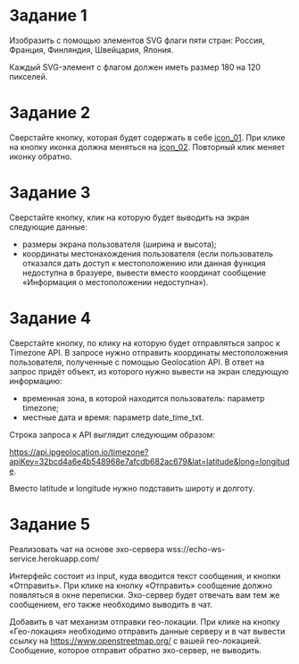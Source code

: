 # Задание 1 #

Изобразить с помощью элементов SVG флаги пяти стран: Россия, Франция, Финляндия, Швейцария, Япония.

Каждый SVG-элемент с флагом должен иметь размер 180 на 120 пикселей.

# Задание 2 #

Сверстайте кнопку, которая будет содержать в себе [icon_01](https://icons.getbootstrap.com/icons/arrow-down-left-circle/). При клике на кнопку иконка должна меняться на [icon_02](https://icons.getbootstrap.com/icons/arrow-down-left-circle-fill/). Повторный клик меняет иконку обратно.

# Задание 3 #

Сверстайте кнопку, клик на которую будет выводить на экран следующие данные:

- размеры экрана пользователя (ширина и высота);
- координаты местонахождения пользователя (если пользователь отказался дать доступ к местоположению или данная функция недоступна в бразуере, вывести вместо координат сообщение «Информация о местоположении недоступна»).


# Задание 4 #

Сверстайте кнопку, по клику на которую будет отправляться запрос к Timezone API. В запросе нужно отправить координаты местоположения пользователя, полученные с помощью Geolocation API. В ответ на запрос придёт объект, из которого нужно вывести на экран следующую информацию:

- временная зона, в которой находится пользователь: параметр timezone;
- местные дата и время: параметр date_time_txt.

Строка запроса к API выглядит следующим образом:

https://api.ipgeolocation.io/timezone?apiKey=32bcd4a6e4b548968e7afcdb682ac679&lat=latitude&long=longitude.

Вместо latitude и longitude нужно подставить широту и долготу.

# Задание 5 #

Реализовать чат на основе эхо-сервера wss://echo-ws-service.herokuapp.com/

Интерфейс состоит из input, куда вводится текст сообщения, и кнопки «Отправить». При клике на кнопку «Отправить» сообщение должно появляться в окне переписки. Эхо-сервер будет отвечать вам тем же сообщением, его также необходимо выводить в чат.

Добавить в чат механизм отправки гео-локации. При клике на кнопку «Гео-локация» необходимо отправить данные серверу и в чат вывести ссылку на https://www.openstreetmap.org/ с вашей гео-локацией. Сообщение, которое отправит обратно эхо-сервер, не выводить.
